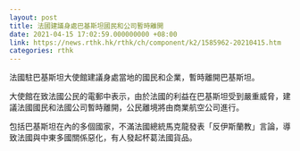 ```yaml
---
layout: post
title: 法國建議身處巴基斯坦國民和公司暫時離開
date: 2021-04-15 17:02:59.000000000 +08:00
link: https://news.rthk.hk/rthk/ch/component/k2/1585962-20210415.htm
categories: rthk
---
```


法國駐巴基斯坦大使館建議身處當地的國民和企業，暫時離開巴基斯坦。

大使館在致法國公民的電郵中表示，由於法國的利益在巴基斯坦受到嚴重威脅，建議法國國民和法國公司暫時離開，公民離境將由商業航空公司進行。  

包括巴基斯坦在內的多個國家，不滿法國總統馬克龍發表「反伊斯蘭教」言論，導致法國與中東多國關係惡化，有人發起杯葛法國貨品。
